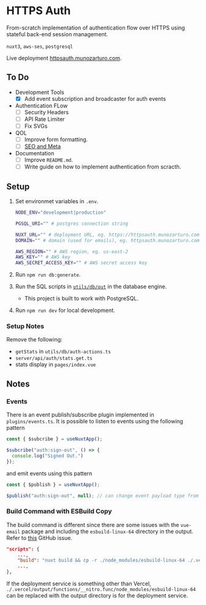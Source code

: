 # HTTPS Auth

From-scratch implementation of authentication flow over HTTPS using stateful back-end session management.

`nuxt3`, `aws-ses`, `postgresql`

Live deployment [httpsauth.munozarturo.com](https://httpsauth.munozarturo.com/).

## To Do

* Development Tools
  * [x] Add event subscription and broadcaster for auth events
* Authentication FLow
  * [ ] Security Headers
  * [ ] API Rate Limiter
  * [ ] Fix SVGs
* QOL
  * [ ] Improve form formatting.
  * [ ] [SEO and Meta](https://nuxt.com/docs/getting-started/seo-meta)
* Documentation
  * [ ] Improve `README.md`.
  * [ ] Write guide on how to implement authentication from scracth.

## Setup

1. Set environmet variables in `.env`.

    ```bash
    NODE_ENV="development|production"

    PGSQL_URI="" # postgres connection string

    NUXT_URL="" # deployment URL, eg. https://httpsauth.munozarturo.com
    DOMAIN="" # domain (used for emails), eg. httpsauth.munozarturo.com or communications.munozarturo.com

    AWS_REGION="" # AWS region, eg. us-east-2
    AWS_KEY="" # AWS key
    AWS_SECRET_ACCESS_KEY="" # AWS secret access key
    ```

2. Run `npm run db:generate`.
3. Run the SQL scripts in [`utils/db/out`](utils/db/out) in the database engine.
   * This project is built to work with PostgreSQL.
4. Run `npm run dev` for local development.

### Setup Notes

Remove the following:

* `getStats` in `utils/db/auth-actions.ts`
* `server/api/auth/stats.get.ts`
* stats display in `pages/index.vue`

## Notes

### Events

There is an event publish/subscribe plugin implemented in `plugins/events.ts`. It is possible to listen to events using the following pattern

```typescript
const { $subcribe } = useNuxtApp();

$subcribe("auth:sign-out", () => {
  console.log("Signed Out.")
});
```

and emit events using this pattern

```typescript
const { $publish } = useNuxtApp();

$publish("auth:sign-out", null); // can change event payload type from null to something else
```

### Build Command with ESBuild Copy

The build command is different since there are some issues with the `vue-email` package and including the `esbuild-linux-64` directory in the output. Refer to [this](https://github.com/vue-email/vue-email/issues/58) GitHub issue.

```json
"scripts": {
    ...,
    "build": "nuxt build && cp -r ./node_modules/esbuild-linux-64 ./.vercel/output/functions/__nitro.func/node_modules/esbuild-linux-64",
    ...,
},
```

If the deployment service is something other than Vercel, `./.vercel/output/functions/__nitro.func/node_modules/esbuild-linux-64` can be replaced with the output directory is for the deployment service.
